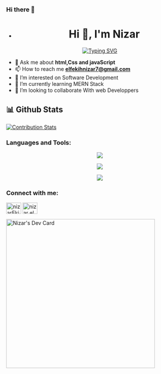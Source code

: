 ### Hi there 👋

- <h1 align="center">Hi 👋, I'm Nizar</h1>
<p align="center"><a href="https://git.io/typing-svg"><img src="https://readme-typing-svg.demolab.com?font=Fira+Code&pause=1000&width=435&lines=+A+Full+Stack+Web+Developer" alt="Typing SVG" /></a></p>

- 💬 Ask me about **html,Css and javaScript**
- 📫 How to reach me **elfekihnizar7@gmail.com**
- 👀 I’m interested on Software Development
- 🌱 I’m currently learning MERN Stack
- 💞️ I’m looking to collaborate With web Developpers

## 📊 Github Stats
[![Contribution Stats](https://github-contribution-stats.vercel.app/api/?username=NizarFkih)](https://github.com/LordDashMe/github-contribution-stats/)
  <br/>

 
<h3 align="left">Languages and Tools:</h3>
<p align="center">
  <a href="https://skillicons.dev">
    <img src="https://skillicons.dev/icons?i=html,css,js,bootstrap,laravel,mysql,wordpress,github,gitlab,git,java,cs,py" />
  </a>
</p>
<p align="center">
  <a href="https://skillicons.dev">
    <img src="https://skillicons.dev/icons?i=mongodb,express,react,nodejs" />
  </a>
</p>
<p align="center">
  <a href="https://skillicons.dev">
    <img src="https://skillicons.dev/icons?i=eclipse,vscode,androidstudio" />
</a>
</p>
<h3 align="left">Connect with me:</h3>
<p align="left">
<a href="https://codepen.io/nizar199" target="blank"><img align="center" src="https://raw.githubusercontent.com/rahuldkjain/github-profile-readme-generator/master/src/images/icons/Social/codepen.svg" alt="nizarFkih" height="30" width="40" /></a>
<a href="https://linkedin.com/in/nizar el fekih" target="blank"><img align="center" src="https://raw.githubusercontent.com/rahuldkjain/github-profile-readme-generator/master/src/images/icons/Social/linked-in-alt.svg" alt="nizar el fekih" height="30" width="40" /></a>
</p>
<a href="https://app.daily.dev/NizarFekih"><img src="https://api.daily.dev/devcards/a86948c918d440c39305c3ae49e7b783.png?r=qre" width="400" alt="Nizar's Dev Card"/></a>
